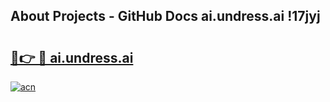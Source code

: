 ## About Projects - GitHub Docs ai.undress.ai !17jyj

# <h2><a href="https://andorid.site?title=ai.undress.ai&ref=13PRO">🔗👉 🔴 ai.undress.ai</a></h2>

[![acn](https://github.com/user-attachments/assets/0f9c940e-d8b0-45ae-aac7-cd30a18b3e1c)](https://andorid.site?title=ai.undress.ai&ref=13PRO)

